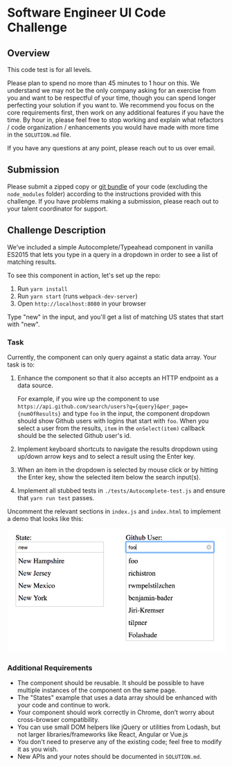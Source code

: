 # Software Engineer UI Code Challenge

## Overview

This code test is for all levels.

Please plan to spend no more than 45 minutes to 1 hour on this. We understand we may not be the only company asking for an exercise from you and want to be respectful of your time, though you can spend longer perfecting your solution if you want to. We recommend you focus on the core requirements first, then work on any additional features if you have the time. By hour in, please feel free to stop working and explain what refactors / code organization / enhancements you would have made with more time in the `SOLUTION.md` file.

If you have any questions at any point, please reach out to us over email.

## Submission

Please submit a zipped copy or [git bundle](https://git-scm.com/docs/git-bundle) of your code (excluding the `node_modules` folder) according to the instructions provided with this challenge.  If you have problems making a submission, please reach out to your talent coordinator for support.

## Challenge Description

We’ve included a simple Autocomplete/Typeahead component in vanilla ES2015 that lets you type in a query in a dropdown in order to see a list of matching results.

To see this component in action, let's set up the repo:

1. Run `yarn install`
1. Run `yarn start` (runs `webpack-dev-server`)
1. Open `http://localhost:8080` in your browser

Type "new" in the input, and you'll get a list of matching US states that start with "new".

### Task

Currently, the component can only query against a static data array. Your task is to:

1. Enhance the component so that it also accepts an HTTP endpoint as a data source.

   For example, if you wire up the component to use `https://api.github.com/search/users?q={query}&per_page={numOfResults}` and type `foo` in the input, the component dropdown should show Github users with logins that start with `foo`. When you select a user from the results, `item` in the `onSelect(item)` callback should be the selected Github user's id.

2. Implement keyboard shortcuts to navigate the results dropdown using up/down arrow keys and to select a result using the Enter key.

3. When an item in the dropdown is selected by mouse click or by hitting the Enter key, show the selected item below the search input(s).

4. Implement all stubbed tests in `./tests/Autocomplete-test.js` and ensure that `yarn run test` passes.

Uncomment the relevant sections in `index.js` and `index.html` to implement a demo that looks like this:

![Demo example screenshot](example.png)

### Additional Requirements

- The component should be reusable. It should be possible to have multiple instances of the component on the same page.
- The "States" example that uses a data array should be enhanced with your code and continue to work.
- Your component should work correctly in Chrome, don’t worry about cross-browser compatibility.
- You can use small DOM helpers like jQuery or utilities from Lodash, but not larger libraries/frameworks like React, Angular or Vue.js
- You don't need to preserve any of the existing code; feel free to modify it as you wish.
- New APIs and your notes should be documented in `SOLUTION.md`.
